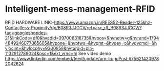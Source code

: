 # Intelligent-mess-management-RFID

RFID HARDWARE LINK:-https://www.amazon.in/REES52-Reader-125khz-Contactless-Proximity/dp/B08R3JJGCV/ref=asc_df_B08R3JJGCV/?tag=googleshopdes-21&linkCode=df0&hvadid=397006318735&hvpos=&hvnetw=g&hvrand=17944849246077865605&hvpone=&hvptwo=&hvqmt=&hvdev=c&hvdvcmdl=&hvlocint=&hvlocphy=9300958&hvtargid=pla-1132912786024&psc=1&ext_vrnc=hi
See video demo
https://www.linkedin.com/embed/feed/update/urn:li:ugcPost:6756214209782042624
